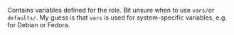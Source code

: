 Contains variables defined for the role. Bit unsure when to use `vars/`or `defaults/`. My guess is that 
`vars` is used for system-specific variables, e.g. for Debian or Fedora.  